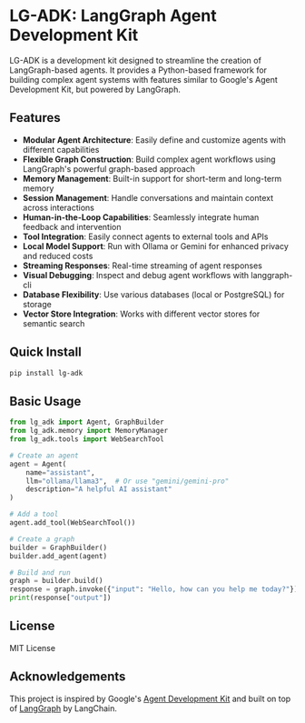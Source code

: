 # LG-ADK: LangGraph Agent Development Kit

LG-ADK is a development kit designed to streamline the creation of LangGraph-based agents. It provides a Python-based framework for building complex agent systems with features similar to Google's Agent Development Kit, but powered by LangGraph.

## Features

- **Modular Agent Architecture**: Easily define and customize agents with different capabilities
- **Flexible Graph Construction**: Build complex agent workflows using LangGraph's powerful graph-based approach
- **Memory Management**: Built-in support for short-term and long-term memory
- **Session Management**: Handle conversations and maintain context across interactions
- **Human-in-the-Loop Capabilities**: Seamlessly integrate human feedback and intervention
- **Tool Integration**: Easily connect agents to external tools and APIs
- **Local Model Support**: Run with Ollama or Gemini for enhanced privacy and reduced costs
- **Streaming Responses**: Real-time streaming of agent responses
- **Visual Debugging**: Inspect and debug agent workflows with langgraph-cli
- **Database Flexibility**: Use various databases (local or PostgreSQL) for storage
- **Vector Store Integration**: Works with different vector stores for semantic search

## Quick Install

```bash
pip install lg-adk
```

## Basic Usage

```python
from lg_adk import Agent, GraphBuilder
from lg_adk.memory import MemoryManager
from lg_adk.tools import WebSearchTool

# Create an agent
agent = Agent(
    name="assistant",
    llm="ollama/llama3",  # Or use "gemini/gemini-pro"
    description="A helpful AI assistant"
)

# Add a tool
agent.add_tool(WebSearchTool())

# Create a graph
builder = GraphBuilder()
builder.add_agent(agent)

# Build and run
graph = builder.build()
response = graph.invoke({"input": "Hello, how can you help me today?"})
print(response["output"])
```

## License

MIT License

## Acknowledgements

This project is inspired by Google's [Agent Development Kit](https://github.com/google/agent-development-kit) and built on top of [LangGraph](https://github.com/langchain-ai/langgraph) by LangChain.
